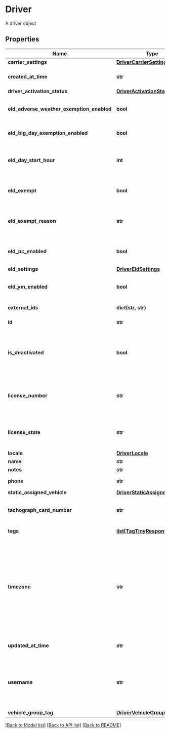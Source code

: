 # Driver

A driver object
## Properties
Name | Type | Description | Notes
------------ | ------------- | ------------- | -------------
**carrier_settings** | [**DriverCarrierSettings**](DriverCarrierSettings.md) |  | [optional] 
**created_at_time** | **str** | The date and time this driver was created in RFC 3339 format. | [optional] 
**driver_activation_status** | [**DriverActivationStatus**](DriverActivationStatus.md) |  | [optional] 
**eld_adverse_weather_exemption_enabled** | **bool** | Flag indicating this driver may use Adverse Weather exemptions in ELD logs. | [optional] [default to False]
**eld_big_day_exemption_enabled** | **bool** | Flag indicating this driver may use Big Day exemption in ELD logs. | [optional] [default to False]
**eld_day_start_hour** | **int** | &#x60;0&#x60; indicating midnight-to-midnight ELD driving hours, &#x60;12&#x60; to indicate noon-to-noon driving hours. | [optional] [default to 0]
**eld_exempt** | **bool** | Flag indicating this driver is exempt from the Electronic Logging Mandate. | [optional] [default to False]
**eld_exempt_reason** | **str** | Reason that this driver is exempt from the Electronic Logging Mandate (see eldExempt). | [optional] 
**eld_pc_enabled** | **bool** | Flag indicating this driver may select the Personal Conveyance duty status in ELD logs. | [optional] [default to False]
**eld_settings** | [**DriverEldSettings**](DriverEldSettings.md) |  | [optional] 
**eld_ym_enabled** | **bool** | Flag indicating this driver may select the Yard Move duty status in ELD logs. | [optional] [default to False]
**external_ids** | **dict(str, str)** | The [external IDs](https://developers.samsara.com/docs/external-ids) for the given object. | [optional] 
**id** | **str** | Samsara ID for the driver. | [optional] 
**is_deactivated** | **bool** | [DEPRECATED] A boolean indicating whether or not the driver is deactivated. Use &#x60;driverActivationStatus&#x60; instead. | [optional] 
**license_number** | **str** | Driver&#39;s state issued license number. The combination of this number and &#x60;licenseState&#x60; must be unique. | [optional] 
**license_state** | **str** | Abbreviation of US state, Canadian province, or US territory that issued driver&#39;s license. | [optional] 
**locale** | [**DriverLocale**](DriverLocale.md) |  | [optional] 
**name** | **str** | Driver&#39;s name. | [optional] 
**notes** | **str** | Notes about the driver. | [optional] 
**phone** | **str** | Phone number of the driver. | [optional] 
**static_assigned_vehicle** | [**DriverStaticAssignedVehicle**](DriverStaticAssignedVehicle.md) |  | [optional] 
**tachograph_card_number** | **str** | Driver&#39;s assigned tachograph card number (Europe specific) | [optional] 
**tags** | [**list[TagTinyResponse]**](TagTinyResponse.md) | The tags this driver belongs to. | [optional] 
**timezone** | **str** | Home terminal timezone, in order to indicate what time zone should be used to calculate the ELD logs. Driver timezones use [IANA timezone database](https://www.iana.org/time-zones) keys (e.g. &#x60;America/Los_Angeles&#x60;, &#x60;America/New_York&#x60;, &#x60;Europe/London&#x60;, etc.). You can find a mapping of common timezone formats to IANA timezone keys [here](https://unicode.org/cldr/charts/latest/supplemental/zone_tzid.html). | [optional] [default to 'America/Los_Angeles']
**updated_at_time** | **str** | The date and time this driver was last updated in RFC 3339 format. | [optional] 
**username** | **str** | Driver&#39;s login username into the driver app. The username may not contain spaces or the &#39;@&#39; symbol. The username must be unique. | [optional] 
**vehicle_group_tag** | [**DriverVehicleGroupTag**](DriverVehicleGroupTag.md) |  | [optional] 

[[Back to Model list]](../README.md#documentation-for-models) [[Back to API list]](../README.md#documentation-for-api-endpoints) [[Back to README]](../README.md)


